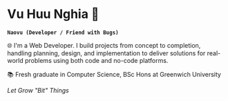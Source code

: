 # Vu Huu Nghia 🐍
**`Naovu (Developer / Friend with Bugs)`**

🌐 I'm a Web Developer. I build projects from concept to completion, handling planning, design, and implementation to deliver solutions for real-world problems using both code and no-code platforms.

📚 Fresh graduate in Computer Science, BSc Hons at Greenwich University 

_Let Grow "Bit" Things_ 

